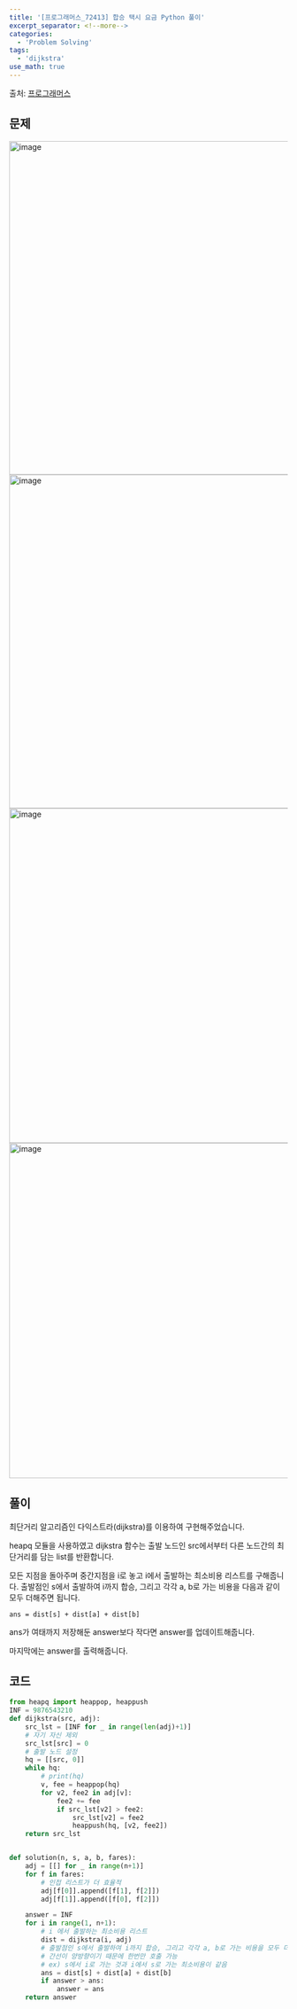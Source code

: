 ```yaml
---
title: '[프로그래머스_72413] 합승 택시 요금 Python 풀이'
excerpt_separator: <!--more-->
categories:
  - 'Problem Solving'
tags:
  - 'dijkstra'
use_math: true
---
```


출처: [프로그래머스](https://programmers.co.kr/learn/courses/30/lessons/72413)

## 문제

<img width="602" alt="image" src="https://user-images.githubusercontent.com/59808674/180592040-5beb0c66-d9f5-432c-82b5-b050eae89000.png">
<img width="602" alt="image" src="https://user-images.githubusercontent.com/59808674/180592055-ae874342-de82-4443-adc1-aa76b2c8592b.png">
<img width="604" alt="image" src="https://user-images.githubusercontent.com/59808674/180592067-3dac1081-1d09-48bb-811c-a1449f4957b9.png">
<img width="605" alt="image" src="https://user-images.githubusercontent.com/59808674/180592078-6fc526af-223d-47be-94d2-36c3a519a7ec.png">

## 풀이

최단거리 알고리즘인 다익스트라(dijkstra)를 이용하여 구현해주었습니다.  

heapq 모듈을 사용하였고 dijkstra 함수는 출발 노드인 src에서부터 다른 노드간의 최단거리를 담는 list를 반환합니다.  

모든 지점을 돌아주며 중간지점을 i로 놓고 i에서 출발하는 최소비용 리스트를 구해줍니다. 출발점인 s에서 출발하여 i까지 합승, 그리고 각각 a, b로 가는 비용을 다음과 같이 모두 더해주면 됩니다.  
```
ans = dist[s] + dist[a] + dist[b]
```

ans가 여태까지 저장해둔 answer보다 작다면 answer를 업데이트해줍니다.  

마지막에는 answer를 출력해줍니다.  

## 코드

```python
from heapq import heappop, heappush
INF = 9876543210
def dijkstra(src, adj):
    src_lst = [INF for _ in range(len(adj)+1)]
    # 자기 자신 제외
    src_lst[src] = 0
    # 출발 노드 설정
    hq = [[src, 0]]
    while hq:
        # print(hq)
        v, fee = heappop(hq)
        for v2, fee2 in adj[v]:
            fee2 += fee
            if src_lst[v2] > fee2:
                src_lst[v2] = fee2
                heappush(hq, [v2, fee2])
    return src_lst


def solution(n, s, a, b, fares):
    adj = [[] for _ in range(n+1)]
    for f in fares:
        # 인접 리스트가 더 효율적
        adj[f[0]].append([f[1], f[2]])
        adj[f[1]].append([f[0], f[2]])

    answer = INF
    for i in range(1, n+1):
        # i 에서 출발하는 최소비용 리스트
        dist = dijkstra(i, adj)
        # 출발점인 s에서 출발하여 i까지 합승, 그리고 각각 a, b로 가는 비용을 모두 더해주면 된다
        # 간선이 양방향이기 때문에 한번만 호출 가능
        # ex) s에서 i로 가는 것과 i에서 s로 가는 최소비용이 같음
        ans = dist[s] + dist[a] + dist[b]
        if answer > ans:
            answer = ans
    return answer
```

